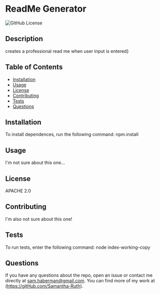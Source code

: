 
  # ReadMe Generator
![GitHub License](https://img.shields.io/github/license/:Samantha-Ruth/:robot-generator)

## Description
creates a professional read me when user input is entered}

## Table of Contents
* [Installation](#installation)
* [Usage](#usage)    
* [License](#license)
* [Contributing](#contributing)
* [Tests](#tests)
* [Questions](#questions)

## Installation
To install dependences, run the following command: npm.install

## Usage
I'm not sure about this one...

## License
APACHE 2.0

## Contributing
I'm also not sure about this one!

## Tests
To run tests, enter the following command: node index-working-copy

## Questions 
If you have any questions about the repo, open an issue or contact me directly at sam.haberman@gmail.com.  You can find more of my work at (https://gitHub.com/Samantha-Ruth).

